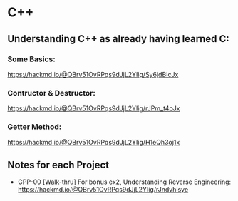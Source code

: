 # C++

## Understanding C++ as already having learned C:

### Some Basics:
https://hackmd.io/@QBrv51OvRPqs9dJjL2YIig/Sy6jdBIcJx

### Contructor & Destructor:
https://hackmd.io/@QBrv51OvRPqs9dJjL2YIig/rJPm_t4oJx

### Getter Method:
https://hackmd.io/@QBrv51OvRPqs9dJjL2YIig/H1eQh3oj1x


## Notes for each Project

+ CPP-00
[Walk-thru] For bonus ex2, Understanding Reverse Engineering:
https://hackmd.io/@QBrv51OvRPqs9dJjL2YIig/rJndvhisye
